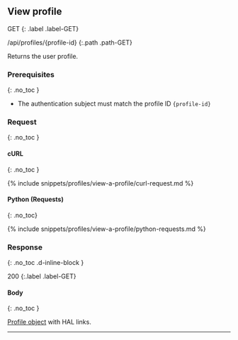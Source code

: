 ## View profile

GET
{: .label .label-GET}

/api/profiles/{profile-id}
{:.path .path-GET}

Returns the user profile.

### Prerequisites
{: .no_toc }

- The authentication subject must match the profile ID `{profile-id}`

### Request
{: .no_toc }

#### cURL
{: .no_toc }

{% include snippets/profiles/view-a-profile/curl-request.md %}

#### Python (Requests)
{: .no_toc}

{% include snippets/profiles/view-a-profile/python-requests.md %}

### Response
{: .no_toc .d-inline-block }

200
{:.label .label-GET}

#### Body
{: .no_toc }

[Profile object]({{site.baseurl}}/data-structures#profile) with HAL links.

---
